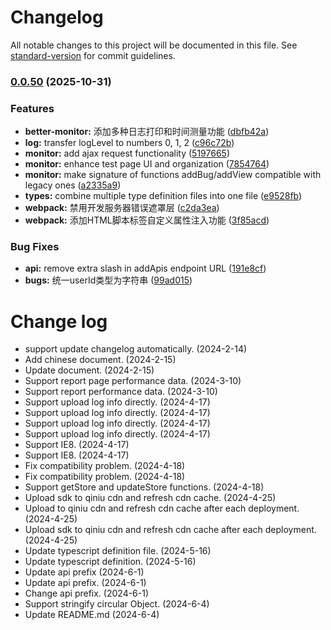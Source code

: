 # Changelog

All notable changes to this project will be documented in this file. See [standard-version](https://github.com/conventional-changelog/standard-version) for commit guidelines.

### [0.0.50](https://github.com/Yakima-Teng/better-monitor/compare/v0.0.49...v0.0.50) (2025-10-31)


### Features

* **better-monitor:** 添加多种日志打印和时间测量功能 ([dbfb42a](https://github.com/Yakima-Teng/better-monitor/commit/dbfb42a01c62a77cc4bd2896749f9e5cc610887a))
* **log:** transfer logLevel to numbers 0, 1, 2 ([c96c72b](https://github.com/Yakima-Teng/better-monitor/commit/c96c72b59a1312385cff88e56405d598f210e9a0))
* **monitor:** add ajax request functionality ([5197665](https://github.com/Yakima-Teng/better-monitor/commit/5197665201e22dcc141fd94228494b0a0f44e577))
* **monitor:** enhance test page UI and organization ([7854764](https://github.com/Yakima-Teng/better-monitor/commit/7854764f4dd4a472fecede44fd2905a9089c18b8))
* **monitor:** make signature of functions addBug/addView compatible with legacy ones ([a2335a9](https://github.com/Yakima-Teng/better-monitor/commit/a2335a94595e0fc399984fd01fa951b43f30cd11))
* **types:** combine multiple type definition files into one file ([e9528fb](https://github.com/Yakima-Teng/better-monitor/commit/e9528fbaabc6bcf84689b3462409cad51c912bcb))
* **webpack:** 禁用开发服务器错误遮罩层 ([c2da3ea](https://github.com/Yakima-Teng/better-monitor/commit/c2da3ea2602a9e50dde5bddba7097c0cdde98949))
* **webpack:** 添加HTML脚本标签自定义属性注入功能 ([3f85acd](https://github.com/Yakima-Teng/better-monitor/commit/3f85acd4d012b11386834e75ccc2a5d6fb7674a3))


### Bug Fixes

* **api:** remove extra slash in addApis endpoint URL ([191e8cf](https://github.com/Yakima-Teng/better-monitor/commit/191e8cfdfce087ef2805cb737acb4589533f9748))
* **bugs:** 统一userId类型为字符串 ([99ad015](https://github.com/Yakima-Teng/better-monitor/commit/99ad015af4ce978e7913de05e1f2aef377792c48))

# Change log

- support update changelog automatically. (2024-2-14)
- Add chinese document. (2024-2-15)
- Update document. (2024-2-15)
- Support report page performance data. (2024-3-10)
- Support report performance data. (2024-3-10)
- Support upload log info directly. (2024-4-17)
- Support upload log info directly. (2024-4-17)
- Support upload log info directly. (2024-4-17)
- Support upload log info directly. (2024-4-17)
- Support IE8. (2024-4-17)
- Support IE8. (2024-4-17)
- Fix compatibility problem. (2024-4-18)
- Fix compatibility problem. (2024-4-18)
- Support getStore and updateStore functions. (2024-4-18)
- Upload sdk to qiniu cdn and refresh cdn cache. (2024-4-25)
- Upload to qiniu cdn and refresh cdn cache after each deployment. (2024-4-25)
- Upload sdk to qiniu cdn and refresh cdn cache after each deployment. (2024-4-25)
- Update typescript definition file. (2024-5-16)
- Update typescript definition. (2024-5-16)
- Update api prefix (2024-6-1)
- Update api prefix. (2024-6-1)
- Change api prefix. (2024-6-1)
- Support stringify circular Object. (2024-6-4)
- Update README.md (2024-6-4)
